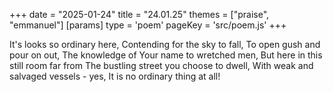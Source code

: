 +++
date = "2025-01-24"
title = "24.01.25"
themes = ["praise", "emmanuel"]
[params]
  type = 'poem'
  pageKey = 'src/poem.js'
+++

It's looks so ordinary here,
Contending for the sky to fall,
To open gush and pour on out,
The knowledge of Your name to wretched men,
But here in this still room far from
The bustling street you choose to dwell,
With weak and salvaged vessels - yes,
It is no ordinary thing at all!
